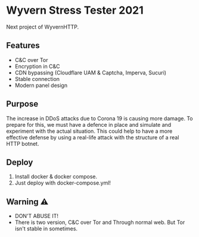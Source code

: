 # Wyvern Stress Tester 2021
Next project of WyvernHTTP.

## Features
- C&C over Tor
- Encryption in C&C
- CDN bypassing (Cloudflare UAM & Captcha, Imperva, Sucuri)
- Stable connection
- Modern panel design

## Purpose
 The increase in DDoS attacks due to Corona 19 is causing more damage. To prepare for this, we must have a defence in place and simulate and experiment with the actual situation. This could help to have a more effective defense by using a real-life attack with the structure of a real HTTP botnet.
  
## Deploy
1. Install docker & docker compose.
2. Just deploy with docker-compose.yml!

## Warning ⚠️
- DON'T ABUSE IT!
- There is two version, C&C over Tor and Through normal web. But Tor isn't stable in sometimes.
